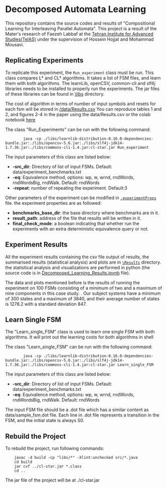 # Decomposed Automata Learning
This repository contains the source codes and results of "Compositional Learning for Interleaving Parallel Automata".
This project is a result of the Mater's research of Faezeh Labbaf at the [Tehran Institute for Advanced Studies(TeIAS)](https://teias.institute/) under the supervision of Hossein Hojjat and Mohammad Mousavi.


## Replicating Experiments
To replicate this experiment, the `Run_experiment` class must be run. This class compares L* and CL* algorithms. It takes a list of FSM files, and learn them with both algorithms.
The learnLib, openCSV, common-cli and slf4j libraries needs to be installed to properly run the experiments. The jar files of these libraries can be found in [\libs](\libs) directory.

The cost of algorithm in terms of number of input symbols and resets for each fsm will be stored in [/data/Results.csv]('/data/Results.csv')
You can reproduce tables 1 and 2, and figures 2-4 in the paper using the data/Results.csv or the colab notebook [here](https://colab.research.google.com/drive/167KaoKKp1GfT24PGRujtBhNYmf33X789?usp=sharing)

The class "Run_Experiments" can be run with the following command:
```
        java -cp ./libs/learnlib-distribution-0.16.0-dependencies-bundle.jar:./libs/opencsv-5.6.jar:./libs/slf4j-jdk14-1.7.36.jar:./libs/commons-cli-1.4.jar:cl-star.jar Run_experiment
```
The input parameters of this class are listed below:
- __-src_dir__: Directory of list of input FSMs. Default: data/experiment_benchmarks.txt
- __-eq__: Equivalence method, options: wp, w, wrnd, rndWords, rndWordsBig, rndWalk. Default: rndWords
- __-repeat__: number of repeating the experiment. Default:3

Other parameters of the experiment can be modified in [`.experimentProps`](/.experimentProps) file. the experiment properties are as followed:

- __benchmarks_base_dir__: the base directory where benchmarks are in it.
- __result_path__: address of the file that results will be written in it.
- __final_check_mode__: a boolean indicating that whether run the experiments with an extra deterministic equivalence query or not.

## Experiment Results
All the experiment results containing the csv file output of results, the summarised results (statistical analysis) and plots are in [`\Results`](Results) directory. 
the statistical analysis and visualizations are performed in python (the source code is in [Decomposed_Learning_Results.ipynb](/Experiments/Decomposed_Learning_Results.ipynb) file).

The data and plots mentioned before is the results of running the experiment on 100 FSMs consisting of a minimum of two and a maximum of nine components in this
case study.
. Our subject systems have a minimum of 300 states and
a maximum of 3840, and their average number of states is 1278.2 with a standard deviation 847.

## Learn Single FSM 
The "Learn_single_FSM" class is used to learn one single FSM with both algorithms.
It will print out the learning costs for both algorithms in shell

The class "Learn_single_FSM" can be run with the following command:
```
        java -cp ./libs/learnlib-distribution-0.16.0-dependencies-bundle.jar:./libs/opencsv-5.6.jar:./libs/slf4j-jdk14-1.7.36.jar:./libs/commons-cli-1.4.jar:cl-star.jar Learn_single_FSM
```
The input parameters of this class are listed below:
- __-src_dir__: Directory of list of input FSMs. Default: data/experiment_benchmarks.txt
- __-eq__: Equivalence method, options: wp, w, wrnd, rndWords, rndWordsBig, rndWalk. Default: rndWords

The input FSM file should be a .dot file which has a similar content as data/sample_fsm.dot file.
Each line in .dot file represents a transition in the FSM, and the initial state is always S0.

## Rebuild the Project

To rebuild the project, run following commands:
```
    javac -d build -cp "libs/*" -Xlint:unchecked src/*.java
    cd build
    jar cvf ../cl-star.jar *.class
    cd ..
```
The jar file of the project will be at ./cl-star.jar

